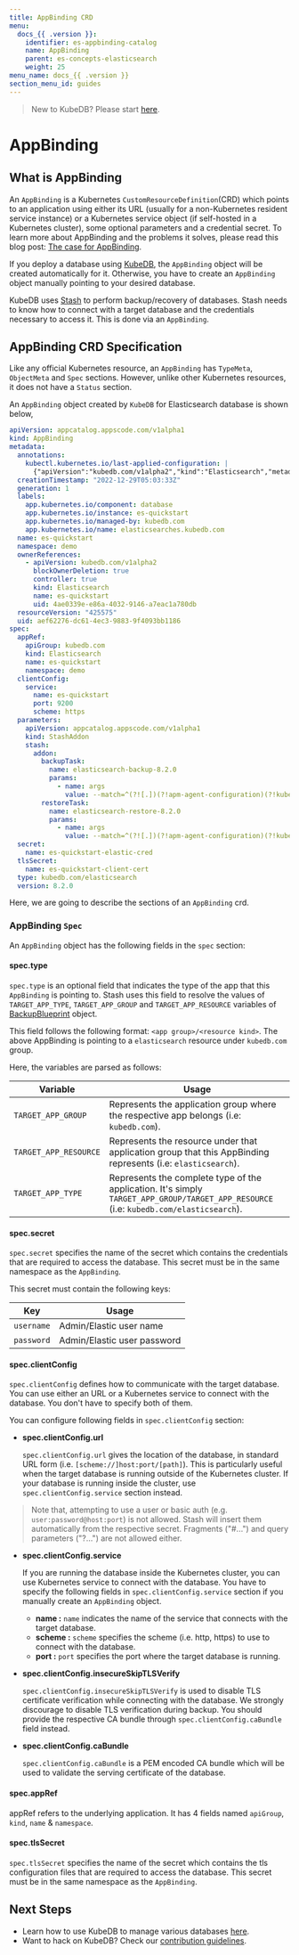 ```yaml
---
title: AppBinding CRD
menu:
  docs_{{ .version }}:
    identifier: es-appbinding-catalog
    name: AppBinding
    parent: es-concepts-elasticsearch
    weight: 25
menu_name: docs_{{ .version }}
section_menu_id: guides
---
```


> New to KubeDB? Please start [here](/docs/README.md).

# AppBinding

## What is AppBinding

An `AppBinding` is a Kubernetes `CustomResourceDefinition`(CRD) which points to an application using either its URL (usually for a non-Kubernetes resident service instance) or a Kubernetes service object (if self-hosted in a Kubernetes cluster), some optional parameters and a credential secret. To learn more about AppBinding and the problems it solves, please read this blog post: [The case for AppBinding](https://blog.byte.builders/post/the-case-for-appbinding).

If you deploy a database using [KubeDB](https://kubedb.com/docs/latest/welcome/), the `AppBinding` object will be created automatically for it. Otherwise, you have to create an `AppBinding` object manually pointing to your desired database.

KubeDB uses [Stash](https://appscode.com/products/stash/) to perform backup/recovery of databases. Stash needs to know how to connect with a target database and the credentials necessary to access it. This is done via an `AppBinding`.

## AppBinding CRD Specification

Like any official Kubernetes resource, an `AppBinding` has `TypeMeta`, `ObjectMeta` and `Spec` sections. However, unlike other Kubernetes resources, it does not have a `Status` section.

An `AppBinding` object created by `KubeDB` for Elasticsearch database is shown below,

```yaml
apiVersion: appcatalog.appscode.com/v1alpha1
kind: AppBinding
metadata:
  annotations:
    kubectl.kubernetes.io/last-applied-configuration: |
      {"apiVersion":"kubedb.com/v1alpha2","kind":"Elasticsearch","metadata":{"annotations":{},"name":"es-quickstart","namespace":"demo"},"spec":{"enableSSL":true,"replicas":3,"storage":{"accessModes":["ReadWriteOnce"],"resources":{"requests":{"storage":"1Gi"}},"storageClassName":"standard"},"storageType":"Durable","terminationPolicy":"Delete","version":"xpack-8.2.0"}}
  creationTimestamp: "2022-12-29T05:03:33Z"
  generation: 1
  labels:
    app.kubernetes.io/component: database
    app.kubernetes.io/instance: es-quickstart
    app.kubernetes.io/managed-by: kubedb.com
    app.kubernetes.io/name: elasticsearches.kubedb.com
  name: es-quickstart
  namespace: demo
  ownerReferences:
    - apiVersion: kubedb.com/v1alpha2
      blockOwnerDeletion: true
      controller: true
      kind: Elasticsearch
      name: es-quickstart
      uid: 4ae0339e-e86a-4032-9146-a7eac1a780db
  resourceVersion: "425575"
  uid: aef62276-dc61-4ec3-9883-9f4093bb1186
spec:
  appRef:
    apiGroup: kubedb.com
    kind: Elasticsearch
    name: es-quickstart
    namespace: demo
  clientConfig:
    service:
      name: es-quickstart
      port: 9200
      scheme: https
  parameters:
    apiVersion: appcatalog.appscode.com/v1alpha1
    kind: StashAddon
    stash:
      addon:
        backupTask:
          name: elasticsearch-backup-8.2.0
          params:
            - name: args
              value: --match=^(?![.])(?!apm-agent-configuration)(?!kubedb-system).+
        restoreTask:
          name: elasticsearch-restore-8.2.0
          params:
            - name: args
              value: --match=^(?![.])(?!apm-agent-configuration)(?!kubedb-system).+
  secret:
    name: es-quickstart-elastic-cred
  tlsSecret:
    name: es-quickstart-client-cert
  type: kubedb.com/elasticsearch
  version: 8.2.0

```

Here, we are going to describe the sections of an `AppBinding` crd.

### AppBinding `Spec`

An `AppBinding` object has the following fields in the `spec` section:

#### spec.type

`spec.type` is an optional field that indicates the type of the app that this `AppBinding` is pointing to. Stash uses this field to resolve the values of `TARGET_APP_TYPE`, `TARGET_APP_GROUP` and `TARGET_APP_RESOURCE` variables of [BackupBlueprint](https://appscode.com/products/stash/latest/concepts/crds/backupblueprint/) object.

This field follows the following format: `<app group>/<resource kind>`. The above AppBinding is pointing to a `elasticsearch` resource under `kubedb.com` group.

Here, the variables are parsed as follows:

|       Variable        | Usage                                                                                                                                  |
| --------------------- |----------------------------------------------------------------------------------------------------------------------------------------|
| `TARGET_APP_GROUP`    | Represents the application group where the respective app belongs (i.e: `kubedb.com`).                                                 |
| `TARGET_APP_RESOURCE` | Represents the resource under that application group that this AppBinding represents (i.e: `elasticsearch`).                           |
| `TARGET_APP_TYPE`     | Represents the complete type of the application. It's simply `TARGET_APP_GROUP/TARGET_APP_RESOURCE` (i.e: `kubedb.com/elasticsearch`). |

#### spec.secret

`spec.secret` specifies the name of the secret which contains the credentials that are required to access the database. This secret must be in the same namespace as the `AppBinding`.

This secret must contain the following keys:

|       Key           |          Usage                  |
| :----------------:  | -----------------------         |
| `username`          | Admin/Elastic user name         |
| `password`          | Admin/Elastic user password     |

#### spec.clientConfig

`spec.clientConfig` defines how to communicate with the target database. You can use either an URL or a Kubernetes service to connect with the database. You don't have to specify both of them.

You can configure following fields in `spec.clientConfig` section:

- **spec.clientConfig.url**

  `spec.clientConfig.url` gives the location of the database, in standard URL form (i.e. `[scheme://]host:port/[path]`). This is particularly useful when the target database is running outside of the Kubernetes cluster. If your database is running inside the cluster, use `spec.clientConfig.service` section instead.

> Note that, attempting to use a user or basic auth (e.g. `user:password@host:port`) is not allowed. Stash will insert them automatically from the respective secret. Fragments ("#...") and query parameters ("?...") are not allowed either.

- **spec.clientConfig.service**

  If you are running the database inside the Kubernetes cluster, you can use Kubernetes service to connect with the database. You have to specify the following fields in `spec.clientConfig.service` section if you manually create an `AppBinding` object.

  - **name :** `name` indicates the name of the service that connects with the target database.
  - **scheme :** `scheme` specifies the scheme (i.e. http, https) to use to connect with the database.
  - **port :** `port` specifies the port where the target database is running.

- **spec.clientConfig.insecureSkipTLSVerify**

  `spec.clientConfig.insecureSkipTLSVerify` is used to disable TLS certificate verification while connecting with the database. We strongly discourage to disable TLS verification during backup. You should provide the respective CA bundle through `spec.clientConfig.caBundle` field instead.

- **spec.clientConfig.caBundle**

  `spec.clientConfig.caBundle` is a PEM encoded CA bundle which will be used to validate the serving certificate of the database.

#### spec.appRef
appRef refers to the underlying application. It has 4 fields named `apiGroup`, `kind`, `name` & `namespace`.

#### spec.tlsSecret
`spec.tlsSecret` specifies the name of the secret which contains the tls configuration files that are required to access the database. This secret must be in the same namespace as the `AppBinding`.

## Next Steps

- Learn how to use KubeDB to manage various databases [here](/docs/guides/README.md).
- Want to hack on KubeDB? Check our [contribution guidelines](/docs/CONTRIBUTING.md).
